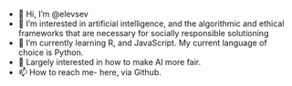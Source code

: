 - 👋 Hi, I’m @elevsev
- 👀 I’m interested in artificial intelligence, and the algorithmic and ethical frameworks that are necessary for socially responsible solutioning
- 🌱 I’m currently learning R, and JavaScript. My current language of choice is Python.
- 💞️ Largely interested in how to make AI more fair.
- 📫 How to reach me- here, via Github.

<!---
elevsev/elevsev is a ✨ special ✨ repository because its `README.md` (this file) appears on your GitHub profile.
You can click the Preview link to take a look at your changes.
--->
